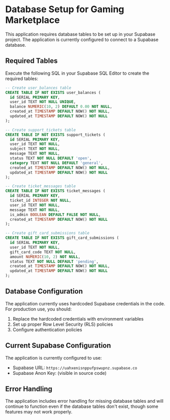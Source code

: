 # Database Setup for Gaming Marketplace

This application requires database tables to be set up in your Supabase project. The application is currently configured to connect to a Supabase database.

## Required Tables

Execute the following SQL in your Supabase SQL Editor to create the required tables:

```sql
-- Create user_balances table
CREATE TABLE IF NOT EXISTS user_balances (
  id SERIAL PRIMARY KEY,
  user_id TEXT NOT NULL UNIQUE,
  balance NUMERIC(10, 2) DEFAULT 0.00 NOT NULL,
  created_at TIMESTAMP DEFAULT NOW() NOT NULL,
  updated_at TIMESTAMP DEFAULT NOW() NOT NULL
);

-- Create support_tickets table
CREATE TABLE IF NOT EXISTS support_tickets (
  id SERIAL PRIMARY KEY,
  user_id TEXT NOT NULL,
  subject TEXT NOT NULL,
  message TEXT NOT NULL,
  status TEXT NOT NULL DEFAULT 'open',
  category TEXT NOT NULL DEFAULT 'general',
  created_at TIMESTAMP DEFAULT NOW() NOT NULL,
  updated_at TIMESTAMP DEFAULT NOW() NOT NULL
);

-- Create ticket_messages table
CREATE TABLE IF NOT EXISTS ticket_messages (
  id SERIAL PRIMARY KEY,
  ticket_id INTEGER NOT NULL,
  user_id TEXT NOT NULL,
  message TEXT NOT NULL,
  is_admin BOOLEAN DEFAULT FALSE NOT NULL,
  created_at TIMESTAMP DEFAULT NOW() NOT NULL
);

-- Create gift_card_submissions table
CREATE TABLE IF NOT EXISTS gift_card_submissions (
  id SERIAL PRIMARY KEY,
  user_id TEXT NOT NULL,
  gift_card_code TEXT NOT NULL,
  amount NUMERIC(10, 2) NOT NULL,
  status TEXT NOT NULL DEFAULT 'pending',
  created_at TIMESTAMP DEFAULT NOW() NOT NULL,
  updated_at TIMESTAMP DEFAULT NOW() NOT NULL
);
```

## Database Configuration

The application currently uses hardcoded Supabase credentials in the code. For production use, you should:

1. Replace the hardcoded credentials with environment variables
2. Set up proper Row Level Security (RLS) policies
3. Configure authentication policies

## Current Supabase Configuration

The application is currently configured to use:
- Supabase URL: `https://uahxenisnppufpswupnz.supabase.co`
- Supabase Anon Key: (visible in source code)

## Error Handling

The application includes error handling for missing database tables and will continue to function even if the database tables don't exist, though some features may not work properly.